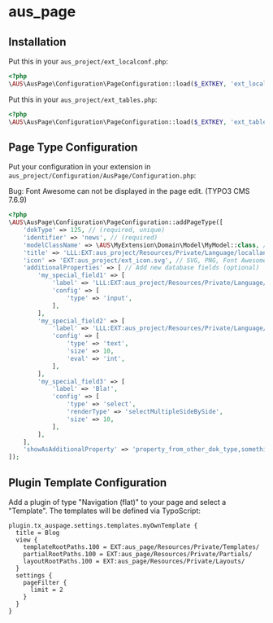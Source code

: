# aus_page

## Installation

Put this in your `aus_project/ext_localconf.php`:
```php
<?php
\AUS\AusPage\Configuration\PageConfiguration::load($_EXTKEY, 'ext_localconf.php');
```


Put this in your `aus_project/ext_tables.php`:
```php
<?php
\AUS\AusPage\Configuration\PageConfiguration::load($_EXTKEY, 'ext_tables.php');
```

## Page Type Configuration

Put your configuration in your extension in `aus_project/Configuration/AusPage/Configuration.php`:

Bug: Font Awesome can not be displayed in the page edit. (TYPO3 CMS 7.6.9)

```php
<?php
\AUS\AusPage\Configuration\PageConfiguration::addPageType([
    'dokType' => 125, // (required, unique)
    'identifier' => 'news', // (required)
    'modelClassName' => \AUS\MyExtension\Domain\Model\MyModel::class, // create TypoScript mapping (optional)
    'title' => 'LLL:EXT:aus_project/Resources/Private/Language/locallang_db.xlf:doktype.news',
    'icon' => 'EXT:aus_project/ext_icon.svg', // SVG, PNG, Font Awesome ('file')
    'additionalProperties' => [ // Add new database fields (optional)
        'my_special_field1' => [
            'label' => 'LLL:EXT:aus_project/Resources/Private/Language/locallang_db.xlf:news.my_special_field1',
            'config' => [
                'type' => 'input',
            ],
        ],
        'my_special_field2' => [
            'label' => 'LLL:EXT:aus_project/Resources/Private/Language/locallang_db.xlf:news.my_special_field2',
            'config' => [
                'type' => 'text',
                'size' => 10,
                'eval' => 'int',
            ],
        ],
        'my_special_field3' => [
            'label' => 'Bla!',
            'config' => [
                'type' => 'select',
                'renderType' => 'selectMultipleSideBySide',
                'size' => 10,
            ],
        ],
    ],
    'showAsAdditionalProperty' => 'property_from_other_dok_type,something_else', // show existing database fields for this dokType
]);
```

## Plugin Template Configuration

Add a plugin of type "Navigation (flat)" to your page and select a "Template".
The templates will be defined via TypoScript:

```
plugin.tx_auspage.settings.templates.myOwnTemplate {
  title = Blog
  view {
    templateRootPaths.100 = EXT:aus_page/Resources/Private/Templates/
    partialRootPaths.100 = EXT:aus_page/Resources/Private/Partials/
    layoutRootPaths.100 = EXT:aus_page/Resources/Private/Layouts/
  }
  settings {
    pageFilter {
      limit = 2
    }
  }
}
```
